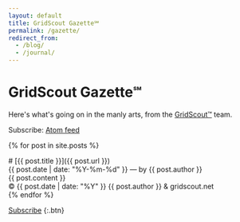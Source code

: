 ```yaml
---
layout: default
title: GridScout Gazette℠
permalink: /gazette/
redirect_from:
  - /blog/
  - /journal/
---
```


# GridScout Gazette℠
Here's what's going on in the manly arts, from the [GridScout™][gridscout] team.

Subscribe: [Atom feed][feed]

{% for post in site.posts %}
<div class="post" markdown="1">
# [{{ post.title }}]({{ post.url }})
<div class="post-metadata">{{ post.date | date: "%Y-%m-%d" }} — by {{ post.author }}</div>
{{ post.content }}
<div class="post-metadata">© {{ post.date | date: "%Y" }} {{ post.author }} &amp; gridscout.net </div>
</div>
{% endfor %}

[Subscribe][feed]
{:.btn}


[feed]:      /feed.xml
[gridscout]: /
